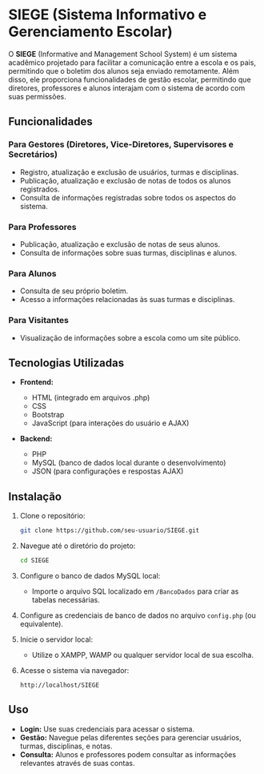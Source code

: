 # **SIEGE (Sistema Informativo e Gerenciamento Escolar)**

O **SIEGE** (Informative and Management School System) é um sistema acadêmico projetado para facilitar a comunicação entre a escola e os pais, permitindo que o boletim dos alunos seja enviado remotamente. Além disso, ele proporciona funcionalidades de gestão escolar, permitindo que diretores, professores e alunos interajam com o sistema de acordo com suas permissões.

## **Funcionalidades**

### **Para Gestores (Diretores, Vice-Diretores, Supervisores e Secretários)**
- Registro, atualização e exclusão de usuários, turmas e disciplinas.
- Publicação, atualização e exclusão de notas de todos os alunos registrados.
- Consulta de informações registradas sobre todos os aspectos do sistema.

### **Para Professores**
- Publicação, atualização e exclusão de notas de seus alunos.
- Consulta de informações sobre suas turmas, disciplinas e alunos.

### **Para Alunos**
- Consulta de seu próprio boletim.
- Acesso a informações relacionadas às suas turmas e disciplinas.

### **Para Visitantes**
- Visualização de informações sobre a escola como um site público.

## **Tecnologias Utilizadas**

- **Frontend:**
  - HTML (integrado em arquivos .php)
  - CSS
  - Bootstrap
  - JavaScript (para interações do usuário e AJAX)
  
- **Backend:**
  - PHP
  - MySQL (banco de dados local durante o desenvolvimento)
  - JSON (para configurações e respostas AJAX)

## **Instalação**

1. Clone o repositório:
   ```bash
   git clone https://github.com/seu-usuario/SIEGE.git
   ```
2. Navegue até o diretório do projeto:
   ```bash
   cd SIEGE
   ```
3. Configure o banco de dados MySQL local:
   - Importe o arquivo SQL localizado em `/BancoDados` para criar as tabelas necessárias.
   
4. Configure as credenciais de banco de dados no arquivo `config.php` (ou equivalente).
   
5. Inicie o servidor local:
   - Utilize o XAMPP, WAMP ou qualquer servidor local de sua escolha.
   
6. Acesse o sistema via navegador:
   ```http
   http://localhost/SIEGE
   ```

## **Uso**

- **Login:** Use suas credenciais para acessar o sistema.
- **Gestão:** Navegue pelas diferentes seções para gerenciar usuários, turmas, disciplinas, e notas.
- **Consulta:** Alunos e professores podem consultar as informações relevantes através de suas contas.

<!-- ## **Licença** -->

<!-- Este projeto é licenciado sob a licença MIT. Consulte o arquivo [LICENSE](LICENSE) para mais informações. -->
